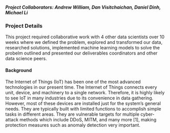 ##### Project Collaborators: *Andrew William, Dan Visitchaichan, Daniel Dinh, Michael Li*

### Project Details
This project required collaborative work with 4 other data scientists over 10 weeks where we defined the problem, explored and transformed our data, researched solutions, implemented machine learning models to solve the probelm outlined and presented our deliverables coordinators and other data science peers.

#### Background
The Internet of Things (IoT) has been one of the most advanced technologies in our present time. The Internet of Things connects every unit, device, and machinery to a single network. Therefore, it is highly likely to see IoT in many industries due to its convenience in data gathering. However, most of these devices are installed just for the system’s general needs. They are typically built with limited functions to accomplish simple tasks in different areas. They are vulnerable targets for multiple cyber-attack methods which include DDoS, MITM, and many more [1], making protection measures such as anomaly detection very important.

